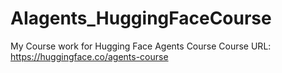 # AIagents_HuggingFaceCourse
My Course work for Hugging Face Agents Course
Course URL: https://huggingface.co/agents-course
